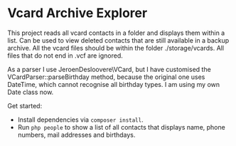 # Vcard Archive Explorer

This project reads all vcard contacts in a folder and displays them within a list.
Can be used to view deleted contacts that are still available in a backup archive.
All the vcard files should be within the folder ./storage/vcards.
All files that do not end in .vcf are ignored.

As a parser I use JeroenDesloovere\VCard, but I have customised the VCardParser::parseBirthday method,
because the original one uses DateTime, which cannot recognise all birthday types. I am using my own Date class now.

Get started:
- Install dependencies via `composer install`.
- Run `php people` to show a list of all contacts that displays name, phone numbers, mail addresses and birthdays.
